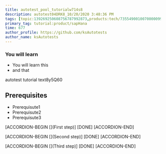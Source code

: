 ```yaml
---
title: autotest_pool_tutorialw714s8
description: autotest04DRK8_10/20/2020 3:48:36 PM
tags: [topic:139269250608756787992873,products:tech/73554900100700000996,tutorial:experience/advanced]
primary_tag: tutorial:product/sapHana
time: 677
author_profile: https://github.com/ksAutotests
author_name: ksAutotests
---
```

### You will learn
- You will learn this
- and that

autotest tutorial text8y5Q60

## Prerequisites
- Prerequisute1
- Prerequisute2
- Prerequisute3

[ACCORDION-BEGIN [](First step)]
[DONE]
[ACCORDION-END]

[ACCORDION-BEGIN [](Second step)]
[DONE]
[ACCORDION-END]

[ACCORDION-BEGIN [](Third step)]
[DONE]
[ACCORDION-END]

